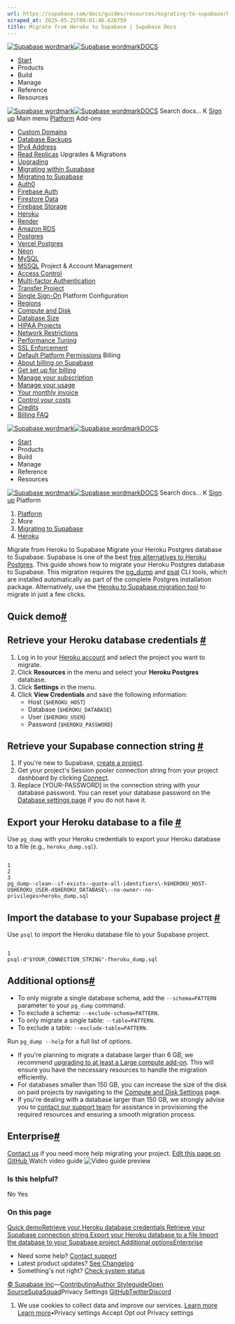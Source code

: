 ```yaml
---
url: https://supabase.com/docs/guides/resources/migrating-to-supabase/heroku
scraped_at: 2025-05-25T09:01:46.626759
title: Migrate from Heroku to Supabase | Supabase Docs
---
```


[![Supabase wordmark](https://supabase.com/docs/_next/image?url=%2Fdocs%2Fsupabase-dark.svg&w=256&q=75)![Supabase wordmark](https://supabase.com/docs/_next/image?url=%2Fdocs%2Fsupabase-light.svg&w=256&q=75)DOCS](https://supabase.com/docs)
  * [Start](https://supabase.com/docs/guides/getting-started)
  * Products 
  * Build 
  * Manage 
  * Reference 
  * Resources 


[![Supabase wordmark](https://supabase.com/docs/_next/image?url=%2Fdocs%2Fsupabase-dark.svg&w=256&q=75)![Supabase wordmark](https://supabase.com/docs/_next/image?url=%2Fdocs%2Fsupabase-light.svg&w=256&q=75)DOCS](https://supabase.com/docs)
Search docs...
K
[Sign up](https://supabase.com/dashboard)
Main menu
[Platform](https://supabase.com/docs/guides/platform)
Add-ons
  * [Custom Domains](https://supabase.com/docs/guides/platform/custom-domains)
  * [Database Backups](https://supabase.com/docs/guides/platform/backups)
  * [IPv4 Address](https://supabase.com/docs/guides/platform/ipv4-address)
  * [Read Replicas](https://supabase.com/docs/guides/platform/read-replicas)
Upgrades & Migrations
  * [Upgrading](https://supabase.com/docs/guides/platform/upgrading)
  * [Migrating within Supabase](https://supabase.com/docs/guides/platform/migrating-within-supabase)
  * [Migrating to Supabase](https://supabase.com/docs/guides/platform/migrating-to-supabase)
  * [Auth0](https://supabase.com/docs/guides/platform/migrating-to-supabase/auth0)
  * [Firebase Auth](https://supabase.com/docs/guides/platform/migrating-to-supabase/firebase-auth)
  * [Firestore Data](https://supabase.com/docs/guides/platform/migrating-to-supabase/firestore-data)
  * [Firebase Storage](https://supabase.com/docs/guides/platform/migrating-to-supabase/firebase-storage)
  * [Heroku](https://supabase.com/docs/guides/platform/migrating-to-supabase/heroku)
  * [Render](https://supabase.com/docs/guides/platform/migrating-to-supabase/render)
  * [Amazon RDS](https://supabase.com/docs/guides/platform/migrating-to-supabase/amazon-rds)
  * [Postgres](https://supabase.com/docs/guides/platform/migrating-to-supabase/postgres)
  * [Vercel Postgres](https://supabase.com/docs/guides/platform/migrating-to-supabase/vercel-postgres)
  * [Neon](https://supabase.com/docs/guides/platform/migrating-to-supabase/neon)
  * [MySQL](https://supabase.com/docs/guides/platform/migrating-to-supabase/mysql)
  * [MSSQL](https://supabase.com/docs/guides/platform/migrating-to-supabase/mssql)
Project & Account Management
  * [Access Control](https://supabase.com/docs/guides/platform/access-control)
  * [Multi-factor Authentication](https://supabase.com/docs/guides/platform/multi-factor-authentication)
  * [Transfer Project](https://supabase.com/docs/guides/platform/project-transfer)
  * [Single Sign-On](https://supabase.com/docs/guides/platform/sso)
Platform Configuration
  * [Regions](https://supabase.com/docs/guides/platform/regions)
  * [Compute and Disk](https://supabase.com/docs/guides/platform/compute-and-disk)
  * [Database Size](https://supabase.com/docs/guides/platform/database-size)
  * [HIPAA Projects](https://supabase.com/docs/guides/platform/hipaa-projects)
  * [Network Restrictions](https://supabase.com/docs/guides/platform/network-restrictions)
  * [Performance Tuning](https://supabase.com/docs/guides/platform/performance)
  * [SSL Enforcement](https://supabase.com/docs/guides/platform/ssl-enforcement)
  * [Default Platform Permissions](https://supabase.com/docs/guides/platform/permissions)
Billing
  * [About billing on Supabase](https://supabase.com/docs/guides/platform/billing-on-supabase)
  * [Get set up for billing](https://supabase.com/docs/guides/platform/get-set-up-for-billing)
  * [Manage your subscription](https://supabase.com/docs/guides/platform/manage-your-subscription)
  * [Manage your usage](https://supabase.com/docs/guides/platform/manage-your-usage)
  * [Your monthly invoice](https://supabase.com/docs/guides/platform/your-monthly-invoice)
  * [Control your costs](https://supabase.com/docs/guides/platform/cost-control)
  * [Credits](https://supabase.com/docs/guides/platform/credits)
  * [Billing FAQ](https://supabase.com/docs/guides/platform/billing-faq)


[![Supabase wordmark](https://supabase.com/docs/_next/image?url=%2Fdocs%2Fsupabase-dark.svg&w=256&q=75)![Supabase wordmark](https://supabase.com/docs/_next/image?url=%2Fdocs%2Fsupabase-light.svg&w=256&q=75)DOCS](https://supabase.com/docs)
  * [Start](https://supabase.com/docs/guides/getting-started)
  * Products 
  * Build 
  * Manage 
  * Reference 
  * Resources 


[![Supabase wordmark](https://supabase.com/docs/_next/image?url=%2Fdocs%2Fsupabase-dark.svg&w=256&q=75)![Supabase wordmark](https://supabase.com/docs/_next/image?url=%2Fdocs%2Fsupabase-light.svg&w=256&q=75)DOCS](https://supabase.com/docs)
Search docs...
K
[Sign up](https://supabase.com/dashboard)
Platform
  1. [Platform](https://supabase.com/docs/guides/platform)
  2. More
  3. [Migrating to Supabase](https://supabase.com/docs/guides/platform/migrating-to-supabase)
  4. [Heroku](https://supabase.com/docs/guides/platform/migrating-to-supabase/heroku)


Migrate from Heroku to Supabase
Migrate your Heroku Postgres database to Supabase.
Supabase is one of the best [free alternatives to Heroku Postgres](https://supabase.com/alternatives/supabase-vs-heroku-postgres). This guide shows how to migrate your Heroku Postgres database to Supabase. This migration requires the [pg_dump](https://www.postgresql.org/docs/current/app-pgdump.html) and [psql](https://www.postgresql.org/docs/current/app-psql.html) CLI tools, which are installed automatically as part of the complete Postgres installation package.
Alternatively, use the [Heroku to Supabase migration tool](https://migrate.supabase.com/) to migrate in just a few clicks.
## Quick demo[#](https://supabase.com/docs/guides/platform/migrating-to-supabase/heroku#quick-demo)
## Retrieve your Heroku database credentials [#](https://supabase.com/docs/guides/platform/migrating-to-supabase/heroku#retrieve-heroku-credentials)
  1. Log in to your [Heroku account](https://heroku.com) and select the project you want to migrate.
  2. Click **Resources** in the menu and select your **Heroku Postgres** database.
  3. Click **Settings** in the menu.
  4. Click **View Credentials** and save the following information: 
     * Host (`$HEROKU_HOST`)
     * Database (`$HEROKU_DATABASE`)
     * User (`$HEROKU_USER`)
     * Password (`$HEROKU_PASSWORD`)


## Retrieve your Supabase connection string [#](https://supabase.com/docs/guides/platform/migrating-to-supabase/heroku#retrieve-supabase-connection-string)
  1. If you're new to Supabase, [create a project](https://supabase.com/dashboard).
  2. Get your project's Session pooler connection string from your project dashboard by clicking [Connect](https://supabase.com/dashboard/project/_?showConnect=true).
  3. Replace [YOUR-PASSWORD] in the connection string with your database password. You can reset your database password on the [Database settings page](https://supabase.com/dashboard/project/_/settings/database) if you do not have it.


## Export your Heroku database to a file [#](https://supabase.com/docs/guides/platform/migrating-to-supabase/heroku#export-heroku-database)
Use `pg_dump` with your Heroku credentials to export your Heroku database to a file (e.g., `heroku_dump.sql`).
```

1
2
3
pg_dump--clean--if-exists--quote-all-identifiers\-h$HEROKU_HOST-U$HEROKU_USER-d$HEROKU_DATABASE\--no-owner--no-privileges>heroku_dump.sql

```

## Import the database to your Supabase project [#](https://supabase.com/docs/guides/platform/migrating-to-supabase/heroku#import-database-to-supabase)
Use `psql` to import the Heroku database file to your Supabase project.
```

1
psql-d"$YOUR_CONNECTION_STRING"-fheroku_dump.sql

```

## Additional options[#](https://supabase.com/docs/guides/platform/migrating-to-supabase/heroku#additional-options)
  * To only migrate a single database schema, add the `--schema=PATTERN` parameter to your `pg_dump` command.
  * To exclude a schema: `--exclude-schema=PATTERN`.
  * To only migrate a single table: `--table=PATTERN`.
  * To exclude a table: `--exclude-table=PATTERN`.


Run `pg_dump --help` for a full list of options.
  * If you're planning to migrate a database larger than 6 GB, we recommend [upgrading to at least a Large compute add-on](https://supabase.com/docs/guides/platform/compute-add-ons). This will ensure you have the necessary resources to handle the migration efficiently.
  * For databases smaller than 150 GB, you can increase the size of the disk on paid projects by navigating to the [Compute and Disk Settings](https://supabase.com/docs/guides/platform/migrating-to-supabase/dashboard/project/_/settings/compute-and-disk) page.
  * If you're dealing with a database larger than 150 GB, we strongly advise you to [contact our support team](https://supabase.com/dashboard/support/new) for assistance in provisioning the required resources and ensuring a smooth migration process.


## Enterprise[#](https://supabase.com/docs/guides/platform/migrating-to-supabase/heroku#enterprise)
[Contact us](https://forms.supabase.com/enterprise) if you need more help migrating your project.
[Edit this page on GitHub ](https://github.com/supabase/supabase/blob/master/apps/docs/content/guides/platform/migrating-to-supabase/heroku.mdx)
Watch video guide
![Video guide preview](https://supabase.com/docs/_next/image?url=https%3A%2F%2Fimg.youtube.com%2Fvi%2FxsRhPMphtZ4%2F0.jpg&w=3840&q=75)
### Is this helpful?
No Yes
### On this page
[Quick demo](https://supabase.com/docs/guides/platform/migrating-to-supabase/heroku#quick-demo)[Retrieve your Heroku database credentials ](https://supabase.com/docs/guides/platform/migrating-to-supabase/heroku#retrieve-heroku-credentials)[Retrieve your Supabase connection string ](https://supabase.com/docs/guides/platform/migrating-to-supabase/heroku#retrieve-supabase-connection-string)[Export your Heroku database to a file ](https://supabase.com/docs/guides/platform/migrating-to-supabase/heroku#export-heroku-database)[Import the database to your Supabase project ](https://supabase.com/docs/guides/platform/migrating-to-supabase/heroku#import-database-to-supabase)[Additional options](https://supabase.com/docs/guides/platform/migrating-to-supabase/heroku#additional-options)[Enterprise](https://supabase.com/docs/guides/platform/migrating-to-supabase/heroku#enterprise)
  * Need some help?
[Contact support](https://supabase.com/support)
  * Latest product updates?
[See Changelog](https://supabase.com/changelog)
  * Something's not right?
[Check system status](https://status.supabase.com/)


[© Supabase Inc](https://supabase.com/)—[Contributing](https://github.com/supabase/supabase/blob/master/apps/docs/DEVELOPERS.md)[Author Styleguide](https://github.com/supabase/supabase/blob/master/apps/docs/CONTRIBUTING.md)[Open Source](https://supabase.com/open-source)[SupaSquad](https://supabase.com/supasquad)Privacy Settings
[GitHub](https://github.com/supabase/supabase)[Twitter](https://twitter.com/supabase)[Discord](https://discord.supabase.com/)
  1. We use cookies to collect data and improve our services. [Learn more](https://supabase.com/privacy#8-cookies-and-similar-technologies-used-on-our-european-services)
[Learn more](https://supabase.com/privacy#8-cookies-and-similar-technologies-used-on-our-european-services)•Privacy settings
Accept Opt out Privacy settings



